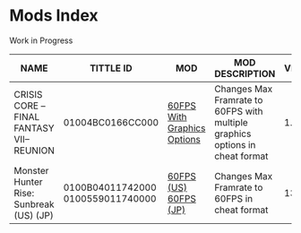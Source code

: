 # Mods Index
Work in Progress

| NAME | TITTLE ID | MOD | MOD DESCRIPTION | VERSION | AUTHOR |
| --- | --- | --- | --- | --- | --- |
| CRISIS CORE –FINAL FANTASY VII– REUNION | 01004BC0166CC000 | [60FPS With Graphics Options](https://github.com/OldManKain/CheatsModsSavesDB/tree/main/Mods/01004BC0166CC000/Mods/cheats) | Changes Max Framrate to 60FPS with multiple graphics options in cheat format | 1.0.3 | Hazerou |
| Monster Hunter Rise: Sunbreak (US) (JP) | 0100B04011742000 0100559011740000 | [60FPS (US)](https://github.com/OldManKain/CheatsModsSavesDB/tree/main/Mods/0100B04011742000) [60FPS (JP)](https://github.com/OldManKain/CheatsModsSavesDB/tree/main/Mods/0100559011740000/Mods/cheats) | Changes Max Framrate to 60FPS in cheat format | 13.0.0 | Hazerou |
